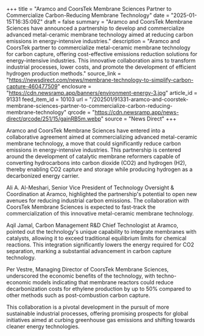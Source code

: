 +++
title = "Aramco and CoorsTek Membrane Sciences Partner to Commercialize Carbon-Reducing Membrane Technology"
date = "2025-01-15T16:35:09Z"
draft = false
summary = "Aramco and CoorsTek Membrane Sciences have announced a partnership to develop and commercialize advanced metal-ceramic membrane technology aimed at reducing carbon emissions in energy-intensive industries."
description = "Aramco and CoorsTek partner to commercialize metal-ceramic membrane technology for carbon capture, offering cost-effective emissions reduction solutions for energy-intensive industries. This innovative collaboration aims to transform industrial processes, lower costs, and promote the development of efficient hydrogen production methods."
source_link = "https://newsdirect.com/news/membrane-technology-to-simplify-carbon-capture-460477509"
enclosure = "https://cdn.newsramp.app/banners/environment-energy-3.jpg"
article_id = 91331
feed_item_id = 10103
url = "/202501/91331-aramco-and-coorstek-membrane-sciences-partner-to-commercialize-carbon-reducing-membrane-technology"
qrcode = "https://cdn.newsramp.app/news-direct/qrcode/251/15/gainRB5m.webp"
source = "News Direct"
+++

<p>Aramco and CoorsTek Membrane Sciences have entered into a collaborative agreement aimed at commercializing advanced metal-ceramic membrane technology, a move that could significantly reduce carbon emissions in energy-intensive industries. This partnership is centered around the development of catalytic membrane reformers capable of converting hydrocarbons into carbon dioxide (CO2) and hydrogen (H2), thereby enabling CO2 capture and storage while producing hydrogen as a decarbonized energy carrier.</p><p>Ali A. Al-Meshari, Senior Vice President of Technology Oversight & Coordination at Aramco, highlighted the partnership's potential to open new avenues for reducing industrial carbon emissions. The collaboration with CoorsTek Membrane Sciences is expected to fast-track the commercialization of this innovative metal-ceramic membrane technology.</p><p>Aqil Jamal, Carbon Management R&D Chief Technologist at Aramco, pointed out the technology's unique capability to integrate membranes with catalysts, allowing it to exceed traditional equilibrium limits for chemical reactions. This integration significantly lowers the energy required for CO2 separation, marking a substantial advancement in carbon capture technology.</p><p>Per Vestre, Managing Director of CoorsTek Membrane Sciences, underscored the economic benefits of the technology, with techno-economic models indicating that membrane reactors could reduce decarbonization costs for ethylene production by up to 50% compared to other methods such as post-combustion carbon capture.</p><p>This collaboration is a pivotal development in the pursuit of more sustainable industrial processes, offering promising prospects for global initiatives aimed at curbing greenhouse gas emissions and shifting towards cleaner energy technologies.</p>
